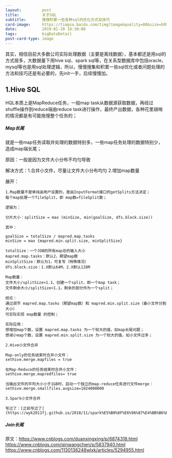 ```yaml
---
layout:         post
title:          关于SQL
subtitle:       慢慢积累一些各种sql的优化方式及技巧
card-image:     https://timgsa.baidu.com/timg?image&quality=80&size=b9999_10000&sec=1547989001558&di=9de99b3910502ff78189dbcb9545ecfb&imgtype=0&src=http%3A%2F%2Fwww.onekit.cn%2Fimages%2Fsql.png
date:           2019-01-20 18:30:00
tags:           bigDataDetail
post-card-type: image
---
```


其实，相信目前大多数公司实际处理数据（主要是离线数据），基本都还是用sql的方式居多，大数据量下用hive sql、spark sql等，在关系型数据库中包括oracle、mysql等也是用sql处理逻辑，所以，慢慢搜集和积累一些sql优化或者问题处理的方法和技巧还是有必要的，先init一手，后续慢慢加。

## 1.Hive SQL

HQL本质上是MapReduce任务，一般map task从数据源获取数据，再经过shuffle操作到reduce端由reduce task进行操作，最终产出数据，各种花里胡哨的情况都是有可能拖慢整个任务的；

##### Map长尾

就是一些map任务读取并处理的数据特别多，一些map任务处理的数据特别少，造成map端长尾；

原因：一般是因为文件大小分布不均匀导致

解决方式：1.合并小文件，尽量让文件大小分布均匀 2.增加map数量

展开：

    1.Map数量不是单纯由用户设置的，是由InputFormat接口的getSplits方法决定；  
    每个map处理一个fileSplit，即 map数=fileSplit数；
      
    逻辑为：
    
    分片大小：splitSize = max (minSize, min(goalSize, dfs.block.size))
    
    其中：
    
    goalSize = totalSize / mapred.map.tasks
    minSize = max {mapred.min.split.size, minSplitSize}
    
    totalSize：一个JOB的所有map总的输入大小
    mapred.map.tasks：默认2，期望map数
    minSplitSize：默认为1，可复写（特殊情况）
    dfs.block.size：1.X默认64M，2.X默认128M
    
    Map数量：
    文件大小/splitSize>1.1，创建一个split，即一个map task；
    文件剩余大小/splitSize<1.1，剩余的部分作为一个split；
    
    结论：
    通过调节 mapred.map.tasks（期望map数）和 mapred.min.split.size（最小文件分割大小）
    可实际实现 map数量 的控制；
    
    实际应用：
    想增加map个数，设置 mapred.map.tasks 为一个较大的值，如map长尾问题；
    想减小map个数，设置 mapred.min.split.size 为一个较大的值，如小文件过多；
    
    2.Hive小文件合并
    
    Map-only的任务结束时合并小文件：
    sethive.merge.mapfiles = true
  
    在Map-Reduce的任务结束时合并小文件：
    sethive.merge.mapredfiles= true
  
    当输出文件的平均大小小于1GB时，启动一个独立的map-reduce任务进行文件merge：
    sethive.merge.smallfiles.avgsize=1024000000

    3.Spark小文件合并
    
    写过了：[之前写过了](https://wyk2011fj.github.io/2018/11/spark%E5%B0%8F%E6%96%87%E4%BB%B6%E8%BF%87%E5%A4%9A%E9%97%AE%E9%A2%98%E8%AE%B0%E5%BD%95/)
    
##### Join长尾


    
    



原文：https://www.cnblogs.com/duanxingxing/p/6874318.html
https://www.cnblogs.com/qinwangchen/p/5837940.html
https://www.cnblogs.com/1130136248wlxk/articles/5294955.html
